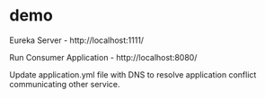 # demo

Eureka Server - http://localhost:1111/

Run Consumer Application - http://localhost:8080/

Update application.yml file with DNS to resolve application conflict communicating other service.

